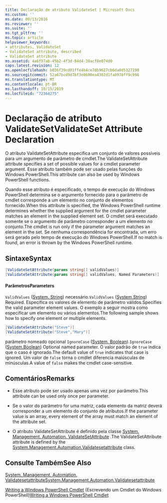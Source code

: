 ```yaml
---
title: Declaração de atributo ValidateSet | Microsoft Docs
ms.custom: ''
ms.date: 09/13/2016
ms.reviewer: ''
ms.suite: ''
ms.tgt_pltfrm: ''
ms.topic: article
helpviewer_keywords:
- attributes, ValidateSet
- ValidateSet attribute, described
- ValidateSet attribute
ms.assetid: 4a6f97ab-45b2-4f3d-84d4-30acf8e074d0
caps.latest.revision: 12
ms.openlocfilehash: b036f39cd01ffe4b4ce7db9627cb6da0d5327190
ms.sourcegitcommit: 52a67bcd9d7bf3e8600ea4302d1fa8970ff9c998
ms.translationtype: MT
ms.contentlocale: pt-BR
ms.lasthandoff: 10/15/2019
ms.locfileid: "72364275"
---
```

# <a name="validateset-attribute-declaration"></a><span data-ttu-id="280fa-102">Declaração de atributo ValidateSet</span><span class="sxs-lookup"><span data-stu-id="280fa-102">ValidateSet Attribute Declaration</span></span>

<span data-ttu-id="280fa-103">O atributo ValidateSetAttribute especifica um conjunto de valores possíveis para um argumento de parâmetro de cmdlet.</span><span class="sxs-lookup"><span data-stu-id="280fa-103">The ValidateSetAttribute attribute specifies a set of possible values for a cmdlet parameter argument.</span></span> <span data-ttu-id="280fa-104">Esse atributo também pode ser usado pelas funções do Windows PowerShell.</span><span class="sxs-lookup"><span data-stu-id="280fa-104">This attribute can also be used by Windows PowerShell functions.</span></span>

<span data-ttu-id="280fa-105">Quando esse atributo é especificado, o tempo de execução do Windows PowerShell determina se o argumento fornecido para o parâmetro de cmdlet corresponde a um elemento no conjunto de elementos fornecido.</span><span class="sxs-lookup"><span data-stu-id="280fa-105">When this attribute is specified, the Windows PowerShell runtime determines whether the supplied argument for the cmdlet parameter matches an element in the supplied element set.</span></span> <span data-ttu-id="280fa-106">O cmdlet será executado somente se o argumento de parâmetro corresponder a um elemento no conjunto.</span><span class="sxs-lookup"><span data-stu-id="280fa-106">The cmdlet is run only if the parameter argument matches an element in the set.</span></span> <span data-ttu-id="280fa-107">Se nenhuma correspondência for encontrada, um erro será gerado pelo tempo de execução do Windows PowerShell.</span><span class="sxs-lookup"><span data-stu-id="280fa-107">If no match is found, an error is thrown by the Windows PowerShell runtime.</span></span>

## <a name="syntax"></a><span data-ttu-id="280fa-108">Sintaxe</span><span class="sxs-lookup"><span data-stu-id="280fa-108">Syntax</span></span>

```csharp
[ValidateSetAttribute(params string[] validValues)]
[ValidateSetAttribute(params string[] validValues, Named Parameters)]
```

#### <a name="parameters"></a><span data-ttu-id="280fa-109">Parâmetros</span><span class="sxs-lookup"><span data-stu-id="280fa-109">Parameters</span></span>

<span data-ttu-id="280fa-110">`ValidValues` ([System. String](/dotnet/api/System.String)) necessário.</span><span class="sxs-lookup"><span data-stu-id="280fa-110">`ValidValues` ([System.String](/dotnet/api/System.String)) Required.</span></span> <span data-ttu-id="280fa-111">Especifica os valores de elemento de parâmetro válidos.</span><span class="sxs-lookup"><span data-stu-id="280fa-111">Specifies the valid parameter element values.</span></span> <span data-ttu-id="280fa-112">O exemplo a seguir mostra como especificar um elemento ou vários elementos.</span><span class="sxs-lookup"><span data-stu-id="280fa-112">The following sample shows how to specify one element or multiple elements.</span></span>

```csharp
[ValidateSetAttribute("Steve")]
[ValidateSetAttribute("Steve","Mary")]
```

<span data-ttu-id="280fa-113">parâmetro nomeado opcional `IgnoreCase` ([System. Boolean](/dotnet/api/System.Boolean)).</span><span class="sxs-lookup"><span data-stu-id="280fa-113">`IgnoreCase` ([System.Boolean](/dotnet/api/System.Boolean)) Optional named parameter.</span></span> <span data-ttu-id="280fa-114">O valor padrão de `true` indica que o caso é ignorado.</span><span class="sxs-lookup"><span data-stu-id="280fa-114">The default value of `true` indicates that case is ignored.</span></span> <span data-ttu-id="280fa-115">Um valor de `false` torna o cmdlet diferencia maiúsculas de minúsculas.</span><span class="sxs-lookup"><span data-stu-id="280fa-115">A value of `false` makes the cmdlet case-sensitive.</span></span>

## <a name="remarks"></a><span data-ttu-id="280fa-116">Comentários</span><span class="sxs-lookup"><span data-stu-id="280fa-116">Remarks</span></span>

- <span data-ttu-id="280fa-117">Esse atributo pode ser usado apenas uma vez por parâmetro.</span><span class="sxs-lookup"><span data-stu-id="280fa-117">This attribute can be used only once per parameter.</span></span>

- <span data-ttu-id="280fa-118">Se o valor do parâmetro for uma matriz, cada elemento da matriz deverá corresponder a um elemento do conjunto de atributos.</span><span class="sxs-lookup"><span data-stu-id="280fa-118">If the parameter value is an array, every element of the array must match an element of the attribute set.</span></span>

- <span data-ttu-id="280fa-119">O atributo ValidateSetAttribute é definido pela classe [System. Management. Automation. ValidateSetAttribute](/dotnet/api/System.Management.Automation.ValidateSetAttribute) .</span><span class="sxs-lookup"><span data-stu-id="280fa-119">The ValidateSetAttribute attribute is defined by the [System.Management.Automation.Validatesetattribute](/dotnet/api/System.Management.Automation.ValidateSetAttribute) class.</span></span>

## <a name="see-also"></a><span data-ttu-id="280fa-120">Consulte Também</span><span class="sxs-lookup"><span data-stu-id="280fa-120">See Also</span></span>

[<span data-ttu-id="280fa-121">System. Management. Automation. Validatesetattribute</span><span class="sxs-lookup"><span data-stu-id="280fa-121">System.Management.Automation.Validatesetattribute</span></span>](/dotnet/api/System.Management.Automation.ValidateSetAttribute)

<span data-ttu-id="280fa-122">[Writing a Windows PowerShell Cmdlet](./writing-a-windows-powershell-cmdlet.md) (Escrevendo um Cmdlet do Windows PowerShell)</span><span class="sxs-lookup"><span data-stu-id="280fa-122">[Writing a Windows PowerShell Cmdlet](./writing-a-windows-powershell-cmdlet.md)</span></span>
